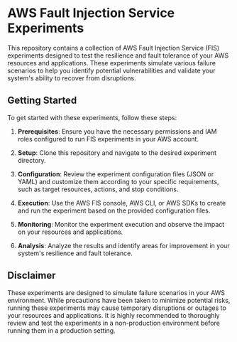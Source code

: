 # AWS Fault Injection Service Experiments

This repository contains a collection of AWS Fault Injection Service (FIS) experiments designed to test the resilience and fault tolerance of your AWS resources and applications. These experiments simulate various failure scenarios to help you identify potential vulnerabilities and validate your system's ability to recover from disruptions.

## Getting Started

To get started with these experiments, follow these steps:

1. **Prerequisites**: Ensure you have the necessary permissions and IAM roles configured to run FIS experiments in your AWS account.

2. **Setup**: Clone this repository and navigate to the desired experiment directory.

3. **Configuration**: Review the experiment configuration files (JSON or YAML) and customize them according to your specific requirements, such as target resources, actions, and stop conditions.

4. **Execution**: Use the AWS FIS console, AWS CLI, or AWS SDKs to create and run the experiment based on the provided configuration files.

5. **Monitoring**: Monitor the experiment execution and observe the impact on your resources and applications.

6. **Analysis**: Analyze the results and identify areas for improvement in your system's resilience and fault tolerance.

## Disclaimer

These experiments are designed to simulate failure scenarios in your AWS environment. While precautions have been taken to minimize potential risks, running these experiments may cause temporary disruptions or outages to your resources and applications. It is highly recommended to thoroughly review and test the experiments in a non-production environment before running them in a production setting.
